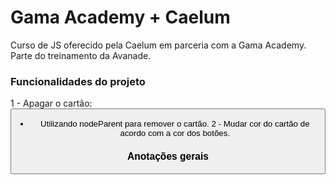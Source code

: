 # Gama Academy + Caelum

Curso de JS oferecido pela Caelum em parceria com a Gama Academy. Parte do treinamento da Avanade.



### Funcionalidades do projeto
1 - Apagar o cartão:
    <button onclick="this.parentNode.parentNode.remove()" class="opcoesDoCartao-remove opcoesDoCartao-opcao" tabindex="0">

- Utilizando nodeParent para remover o cartão.
2 - Mudar cor do cartão de acordo com a cor dos botões.





### Anotações gerais

